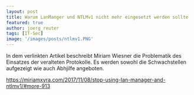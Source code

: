 ```yaml
---
layout: post
title: Warum LanManger und NTLMv1 nicht mehr eingesetzt werden sollte
featured: true
author: joerg_reuter
tags: [IT-Sec]
image: '/images/posts/ntlmv1.PNG'
---
```

In dem verlinkten Artikel beschreibt Miriam Wiesner die Problematik des Einsatzes der veralteten Protokolle. Es werden sowohl die Schwachstellen aufgezeigt wie auch Abhjilfe angeboten.

<https://miriamxyra.com/2017/11/08/stop-using-lan-manager-and-ntlmv1/#more-913>
